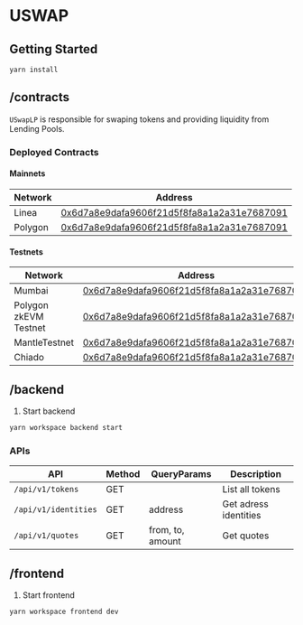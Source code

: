 # USWAP

## Getting Started

`yarn install`

## /contracts

`USwapLP` is responsible for swaping tokens and providing liquidity from Lending Pools.

### Deployed Contracts

#### Mainnets

| Network | Address                                                                                                                  |
| ------- | ------------------------------------------------------------------------------------------------------------------------ |
| Linea   | [0x6d7a8e9dafa9606f21d5f8fa8a1a2a31e7687091](https://lineascan.build/address/0x6d7a8e9dafa9606f21d5f8fa8a1a2a31e7687091) |
| Polygon | [0x6d7a8e9dafa9606f21d5f8fa8a1a2a31e7687091](https://polygonscan.com/address/0x6d7a8e9dafa9606f21d5f8fa8a1a2a31e7687091) |

#### Testnets

| Network               | Address                                                                                                                                |
| --------------------- | -------------------------------------------------------------------------------------------------------------------------------------- |
| Mumbai                | [0x6d7a8e9dafa9606f21d5f8fa8a1a2a31e7687091](https://mumbai.polygonscan.com/address/0x6d7a8e9dafa9606f21d5f8fa8a1a2a31e7687091)        |
| Polygon zkEVM Testnet | [0x6d7a8e9dafa9606f21d5f8fa8a1a2a31e7687091](https://testnet-zkevm.polygonscan.com/address/0x6d7a8e9dafa9606f21d5f8fa8a1a2a31e7687091) |
| MantleTestnet         | [0x6d7a8e9dafa9606f21d5f8fa8a1a2a31e7687091](https://explorer.testnet.mantle.xyz/address/0x6d7a8e9DAfa9606F21d5f8FA8a1a2A31e7687091)   |
| Chiado                | [0x6d7a8e9dafa9606f21d5f8fa8a1a2a31e7687091](https://blockscout.chiadochain.net/address/0x6d7a8e9DAfa9606F21d5f8FA8a1a2A31e7687091)    |

## /backend

1. Start backend

```bash
yarn workspace backend start
```

### APIs

| API                  | Method | QueryParams      | Description           |
| -------------------- | ------ | ---------------- | --------------------- |
| `/api/v1/tokens`     | GET    |                  | List all tokens       |
| `/api/v1/identities` | GET    | address          | Get adress identities |
| `/api/v1/quotes`     | GET    | from, to, amount | Get quotes            |

## /frontend

1. Start frontend

```bash
yarn workspace frontend dev
```
